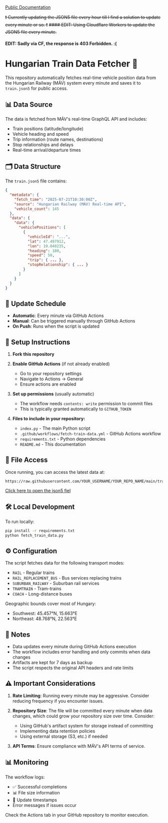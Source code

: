 [Public Documentation](https://d0dzs.github.io/improved-giggle/)

~~❗ Currently updating the JSON5 file every hour till I find a solution to update every minute or so. ❗~~
~~#### EDIT: Using Cloudflare Workers to update the JSON5 file every minute.~~
#### EDIT: Sadly via CF, the response is 403 Forbidden. :(

# Hungarian Train Data Fetcher 🚂

This repository automatically fetches real-time vehicle position data from the Hungarian Railway (MÁV) system every minute and saves it to `train.json5` for public access.

## 📊 Data Source

The data is fetched from MÁV's real-time GraphQL API and includes:
- Train positions (latitude/longitude)
- Vehicle heading and speed
- Trip information (route names, destinations)
- Stop relationships and delays
- Real-time arrival/departure times

## 🗂️ Data Structure

The `train.json5` file contains:
```json
{
  "metadata": {
    "fetch_time": "2025-07-21T10:30:00Z",
    "source": "Hungarian Railway (MÁV) Real-time API",
    "vehicle_count": 145
  },
  "data": {
    "data": {
      "vehiclePositions": [
        {
          "vehicleId": "...",
          "lat": 47.497912,
          "lon": 19.040235,
          "heading": 180,
          "speed": 50,
          "trip": { ... },
          "stopRelationship": { ... }
        }
      ]
    }
  }
}
```

## 🔄 Update Schedule

- **Automatic**: Every minute via GitHub Actions
- **Manual**: Can be triggered manually through GitHub Actions
- **On Push**: Runs when the script is updated

## 🚀 Setup Instructions

1. **Fork this repository**

2. **Enable GitHub Actions** (if not already enabled)
   - Go to your repository settings
   - Navigate to Actions → General
   - Ensure actions are enabled

3. **Set up permissions** (usually automatic)
   - The workflow needs `contents: write` permission to commit files
   - This is typically granted automatically to `GITHUB_TOKEN`

4. **Files to include in your repository:**
   - `index.py` - The main Python script
   - `.github/workflows/fetch-train-data.yml` - GitHub Actions workflow
   - `requirements.txt` - Python dependencies
   - `README.md` - This documentation

## 📁 File Access

Once running, you can access the latest data at:
```
https://raw.githubusercontent.com/YOUR_USERNAME/YOUR_REPO_NAME/main/train.json5
```
[Click here to open the json5 fiel](https://raw.githubusercontent.com/D0dzs/improved-giggle/main/train.json5)

## 🛠️ Local Development

To run locally:
```bash
pip install -r requirements.txt
python fetch_train_data.py
```

## ⚙️ Configuration

The script fetches data for the following transport modes:
- `RAIL` - Regular trains
- `RAIL_REPLACEMENT_BUS` - Bus services replacing trains
- `SUBURBAN_RAILWAY` - Suburban rail services
- `TRAMTRAIN` - Tram-trains
- `COACH` - Long-distance buses

Geographic bounds cover most of Hungary:
- Southwest: 45.457°N, 15.663°E
- Northeast: 48.768°N, 22.563°E

## 📝 Notes

- Data updates every minute during GitHub Actions execution
- The workflow includes error handling and only commits when data changes
- Artifacts are kept for 7 days as backup
- The script respects the original API headers and rate limits

## ⚠️ Important Considerations

1. **Rate Limiting**: Running every minute may be aggressive. Consider reducing frequency if you encounter issues.

2. **Repository Size**: The file will be committed every minute when data changes, which could grow your repository size over time. Consider:
   - Using GitHub's artifact system for storage instead of committing
   - Implementing data retention policies
   - Using external storage (S3, etc.) if needed

3. **API Terms**: Ensure compliance with MÁV's API terms of service.

## 📊 Monitoring

The workflow logs:
- ✅ Successful completions
- 📊 File size information
- 🚂 Update timestamps
- Error messages if issues occur

Check the Actions tab in your GitHub repository to monitor execution.
